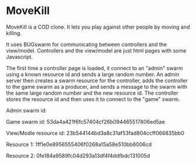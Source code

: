 # MoveKill

MoveKill is a COD clone. It lets you play against other people by
moving and killing.

It uses BUGswarm for communicating between controllers and the
view/model. Controllers and the view/model are just html pages with
some Javascript.

The first time a controller page is loaded, it connect to an "admin"
swarm using a known resource id and sends a large random number. An
admin server then creates a swarm resource for the controller, adds
the controller to the game swarm as a producer, and sends a message to
the swarm with the same large random number and the new resource
id. The controller stores the resource id and then uses it to connect
to the "game" swarm.

Admin swarm id: 

Game swarm id: 53da4a421f6fc57404cf26b094465517806ed5ae

View/Modle resource id: 23b544144bd3a8c31af53fad804ccff066835bb0

Resource 1: 1ff1e0e8956555406f0268a15a58e510bb6006cd

Resource 2: 0fe184a9589fc04d293a13df4f4ddfbdc131005d


